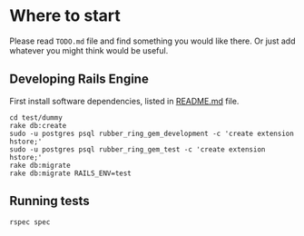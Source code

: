 # Where to start

Please read `TODO.md` file and find something you would like there. Or just add whatever you might think would be useful.

## Developing Rails Engine

First install software dependencies, listed in [README.md](README.md#dependencies) file.

    cd test/dummy
    rake db:create
    sudo -u postgres psql rubber_ring_gem_development -c 'create extension hstore;'
    sudo -u postgres psql rubber_ring_gem_test -c 'create extension hstore;'
    rake db:migrate
    rake db:migrate RAILS_ENV=test

## Running tests

    rspec spec